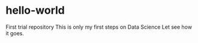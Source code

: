 # hello-world
First trial repository
This is only my first steps on Data Science
Let see how it goes.